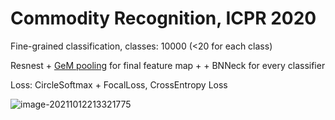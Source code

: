 # Commodity Recognition, ICPR 2020

Fine-grained classification, classes: 10000 (<20 for each class)

Resnest + [GeM pooling](https://confluence-apps-us.asml.com:8443/display/~calvchen/Gem+Pooling) for final feature map +  + BNNeck for every classifier

Loss: CircleSoftmax + FocalLoss, CrossEntropy Loss

![image-20211012213321775](https://chqwer2.github.io/img/Typora/image-20211012213321775.png)

